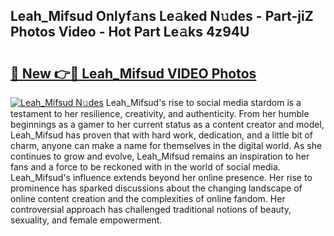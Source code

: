## Leah_Mifsud Onlyf𝚊ns Le𝚊ked N𝚞des - Part-jiZ Photos Video - Hot Part Le𝚊ks 4z94U

# <h2><a href="http://ab93899.deff.icu/?id=Leah_Mifsud">🔗 New 👉🔴 Leah_Mifsud VIDEO Photos</a></h2>

[![Leah_Mifsud N𝚞des](https://i.imgur.com/rIISA9y.gif)](http://ab93899.deff.icu/?id=Leah_Mifsud)
Leah_Mifsud's rise to social media stardom is a testament to her resilience, creativity, and authenticity. From her humble beginnings as a gamer to her current status as a content creator and model, Leah_Mifsud has proven that with hard work, dedication, and a little bit of charm, anyone can make a name for themselves in the digital world. As she continues to grow and evolve, Leah_Mifsud remains an inspiration to her fans and a force to be reckoned with in the world of social media. Leah_Mifsud's influence extends beyond her online presence. Her rise to prominence has sparked discussions about the changing landscape of online content creation and the complexities of online fandom. Her controversial approach has challenged traditional notions of beauty, sexuality, and female empowerment.

